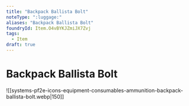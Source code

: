 ```yaml
---
title: "Backpack Ballista Bolt"
noteType: ":luggage:"
aliases: "Backpack Ballista Bolt"
foundryId: Item.O4vBYKJZmiJX7Zvj
tags:
  - Item
draft: true
---
```


# Backpack Ballista Bolt
![[systems-pf2e-icons-equipment-consumables-ammunition-backpack-ballista-bolt.webp|150]]
